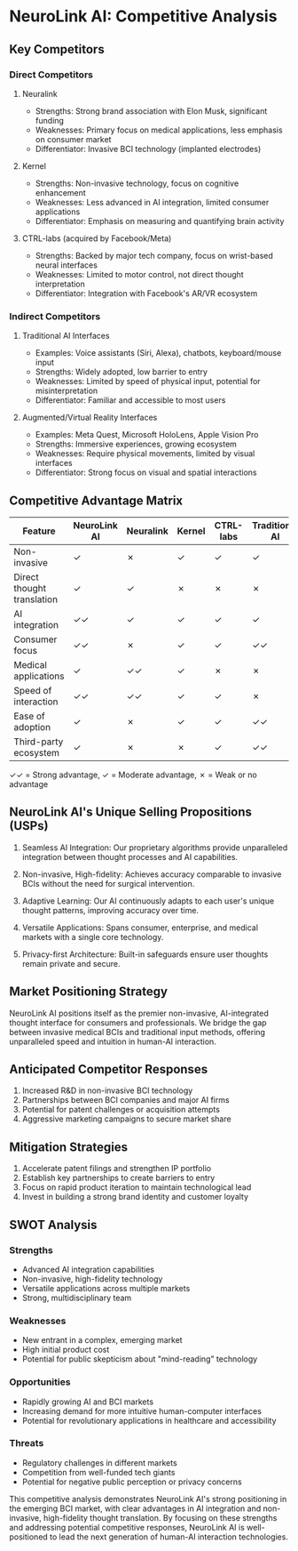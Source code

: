 # NeuroLink AI: Competitive Analysis

## Key Competitors

### Direct Competitors

1. Neuralink
   - Strengths: Strong brand association with Elon Musk, significant funding
   - Weaknesses: Primary focus on medical applications, less emphasis on consumer market
   - Differentiator: Invasive BCI technology (implanted electrodes)

2. Kernel
   - Strengths: Non-invasive technology, focus on cognitive enhancement
   - Weaknesses: Less advanced in AI integration, limited consumer applications
   - Differentiator: Emphasis on measuring and quantifying brain activity

3. CTRL-labs (acquired by Facebook/Meta)
   - Strengths: Backed by major tech company, focus on wrist-based neural interfaces
   - Weaknesses: Limited to motor control, not direct thought interpretation
   - Differentiator: Integration with Facebook's AR/VR ecosystem

### Indirect Competitors

1. Traditional AI Interfaces
   - Examples: Voice assistants (Siri, Alexa), chatbots, keyboard/mouse input
   - Strengths: Widely adopted, low barrier to entry
   - Weaknesses: Limited by speed of physical input, potential for misinterpretation
   - Differentiator: Familiar and accessible to most users

2. Augmented/Virtual Reality Interfaces
   - Examples: Meta Quest, Microsoft HoloLens, Apple Vision Pro
   - Strengths: Immersive experiences, growing ecosystem
   - Weaknesses: Require physical movements, limited by visual interfaces
   - Differentiator: Strong focus on visual and spatial interactions

## Competitive Advantage Matrix

| Feature                   | NeuroLink AI | Neuralink | Kernel | CTRL-labs | Traditional AI |
|---------------------------|--------------|-----------|--------|-----------|----------------|
| Non-invasive              | ✓            | ✗         | ✓      | ✓         | ✓              |
| Direct thought translation| ✓            | ✓         | ✗      | ✗         | ✗              |
| AI integration            | ✓✓           | ✓         | ✓      | ✓         | ✓              |
| Consumer focus            | ✓✓           | ✗         | ✓      | ✓         | ✓✓             |
| Medical applications      | ✓            | ✓✓        | ✓      | ✗         | ✗              |
| Speed of interaction      | ✓✓           | ✓✓        | ✓      | ✓         | ✗              |
| Ease of adoption          | ✓            | ✗         | ✓      | ✓         | ✓✓             |
| Third-party ecosystem     | ✓            | ✗         | ✗      | ✓         | ✓✓             |

✓✓ = Strong advantage, ✓ = Moderate advantage, ✗ = Weak or no advantage

## NeuroLink AI's Unique Selling Propositions (USPs)

1. Seamless AI Integration: Our proprietary algorithms provide unparalleled integration between thought processes and AI capabilities.

2. Non-invasive, High-fidelity: Achieves accuracy comparable to invasive BCIs without the need for surgical intervention.

3. Adaptive Learning: Our AI continuously adapts to each user's unique thought patterns, improving accuracy over time.

4. Versatile Applications: Spans consumer, enterprise, and medical markets with a single core technology.

5. Privacy-first Architecture: Built-in safeguards ensure user thoughts remain private and secure.

## Market Positioning Strategy

NeuroLink AI positions itself as the premier non-invasive, AI-integrated thought interface for consumers and professionals. We bridge the gap between invasive medical BCIs and traditional input methods, offering unparalleled speed and intuition in human-AI interaction.

## Anticipated Competitor Responses

1. Increased R&D in non-invasive BCI technology
2. Partnerships between BCI companies and major AI firms
3. Potential for patent challenges or acquisition attempts
4. Aggressive marketing campaigns to secure market share

## Mitigation Strategies

1. Accelerate patent filings and strengthen IP portfolio
2. Establish key partnerships to create barriers to entry
3. Focus on rapid product iteration to maintain technological lead
4. Invest in building a strong brand identity and customer loyalty

## SWOT Analysis

### Strengths
- Advanced AI integration capabilities
- Non-invasive, high-fidelity technology
- Versatile applications across multiple markets
- Strong, multidisciplinary team

### Weaknesses
- New entrant in a complex, emerging market
- High initial product cost
- Potential for public skepticism about "mind-reading" technology

### Opportunities
- Rapidly growing AI and BCI markets
- Increasing demand for more intuitive human-computer interfaces
- Potential for revolutionary applications in healthcare and accessibility

### Threats
- Regulatory challenges in different markets
- Competition from well-funded tech giants
- Potential for negative public perception or privacy concerns

This competitive analysis demonstrates NeuroLink AI's strong positioning in the emerging BCI market, with clear advantages in AI integration and non-invasive, high-fidelity thought translation. By focusing on these strengths and addressing potential competitive responses, NeuroLink AI is well-positioned to lead the next generation of human-AI interaction technologies.

